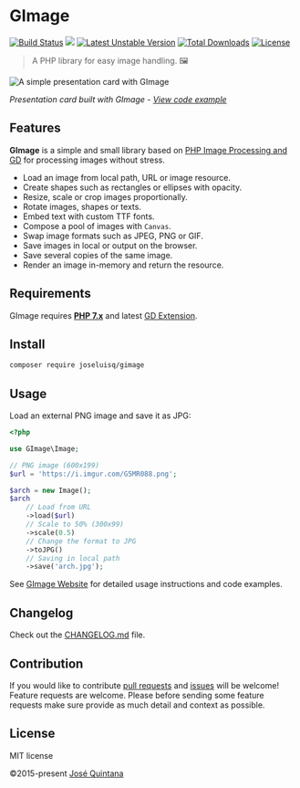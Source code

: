 # GImage

[![Build Status](https://github.com/joseluisq/gimage/actions/workflows/devel.yml/badge.svg?branch=master)](https://github.com/joseluisq/gimage/actions/workflows/devel.yml) [![](https://poser.pugx.org/joseluisq/gimage/version)](https://packagist.org/packages/joseluisq/gimage) [![Latest Unstable Version](https://poser.pugx.org/joseluisq/gimage/v/unstable)](//packagist.org/packages/joseluisq/gimage) [![Total Downloads](https://poser.pugx.org/joseluisq/gimage/downloads)](https://packagist.org/packages/joseluisq/gimage) [![License](https://poser.pugx.org/joseluisq/gimage/license)](https://packagist.org/packages/joseluisq/gimage)

> A PHP library for easy image handling. 🖼

![A simple presentation card with GImage](https://cloud.githubusercontent.com/assets/1700322/18941713/eed7fa34-85d8-11e6-8033-bf787e4aa236.png)

_Presentation card built with GImage - [View code example](https://joseluisq.github.io/gimage/examples/creating-a-presentation-card/)_

## Features

__GImage__ is a simple and small library based on [PHP Image Processing and GD](http://php.net/manual/en/book.image.php) for processing images without stress.

- Load an image from local path, URL or image resource.
- Create shapes such as rectangles or ellipses with opacity.
- Resize, scale or crop images proportionally.
- Rotate images, shapes or texts.
- Embed text with custom TTF fonts.
- Compose a pool of images with `Canvas`.
- Swap image formats such as JPEG, PNG or GIF.
- Save images in local or output on the browser.
- Save several copies of the same image.
- Render an image in-memory and return the resource.

## Requirements
GImage requires **[PHP 7.x](http://php.net/manual/en/migration70.new-features.php)** and latest [GD Extension](http://php.net/manual/en/book.image.php).

## Install

```sh
composer require joseluisq/gimage
```

## Usage

Load an external PNG image and save it as JPG:

```php
<?php

use GImage\Image;

// PNG image (600x199)
$url = 'https://i.imgur.com/G5MR088.png';

$arch = new Image();
$arch
    // Load from URL
    ->load($url)
    // Scale to 50% (300x99)
    ->scale(0.5)
    // Change the format to JPG
    ->toJPG()
    // Saving in local path
    ->save('arch.jpg');
```

See [GImage Website](https://bit.ly/gimage-php) for detailed usage instructions and code examples.

## Changelog
Check out the [CHANGELOG.md](./CHANGELOG.md) file.

## Contribution
If you would like to contribute [pull requests](https://github.com/joseluisq/gimage/pulls) and [issues](https://github.com/joseluisq/gimage/issues) will be welcome! Feature requests are welcome. Please before sending some feature requests make sure provide as much detail and context as possible.

## License
MIT license

©2015-present [José Quintana](https://git.io/joseluisq)
